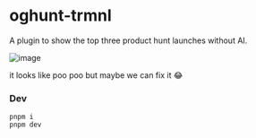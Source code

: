 # oghunt-trmnl
A plugin to show the top three product hunt launches without AI.

![image](https://github.com/user-attachments/assets/342fee15-8422-47dd-87a0-f905d8c3dc3b)

it looks like poo poo but maybe we can fix it 😂

### Dev

```
pnpm i
pnpm dev
```
